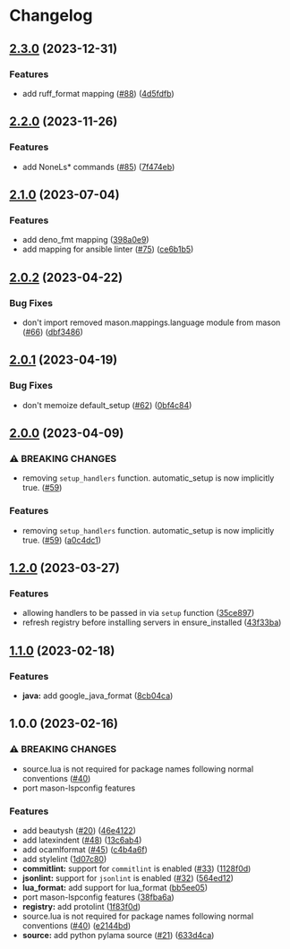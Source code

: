 # Changelog

## [2.3.0](https://github.com/jay-babu/mason-null-ls.nvim/compare/v2.2.0...v2.3.0) (2023-12-31)


### Features

* add ruff_format mapping ([#88](https://github.com/jay-babu/mason-null-ls.nvim/issues/88)) ([4d5fdfb](https://github.com/jay-babu/mason-null-ls.nvim/commit/4d5fdfbb1149263d8cb0cec78a4a002b9ff87a07))

## [2.2.0](https://github.com/jay-babu/mason-null-ls.nvim/compare/v2.1.0...v2.2.0) (2023-11-26)


### Features

* add NoneLs* commands ([#85](https://github.com/jay-babu/mason-null-ls.nvim/issues/85)) ([7f474eb](https://github.com/jay-babu/mason-null-ls.nvim/commit/7f474eb37209faa2273af9d9b9c5655df9286837))

## [2.1.0](https://github.com/jay-babu/mason-null-ls.nvim/compare/v2.0.2...v2.1.0) (2023-07-04)


### Features

* add deno_fmt mapping ([398a0e9](https://github.com/jay-babu/mason-null-ls.nvim/commit/398a0e9a01539f0a3f00ac7a801f6479c6478fb0))
* add mapping for ansible linter ([#75](https://github.com/jay-babu/mason-null-ls.nvim/issues/75)) ([ce6b1b5](https://github.com/jay-babu/mason-null-ls.nvim/commit/ce6b1b55088ac2f6bc3bde2ca9e2977b581e5d33))

## [2.0.2](https://github.com/jay-babu/mason-null-ls.nvim/compare/v2.0.1...v2.0.2) (2023-04-22)


### Bug Fixes

* don't import removed mason.mappings.language module from mason ([#66](https://github.com/jay-babu/mason-null-ls.nvim/issues/66)) ([dbf3486](https://github.com/jay-babu/mason-null-ls.nvim/commit/dbf34867375d9a7250d7c4fb1266895842a76c64))

## [2.0.1](https://github.com/jay-babu/mason-null-ls.nvim/compare/v2.0.0...v2.0.1) (2023-04-19)


### Bug Fixes

* don't memoize default_setup ([#62](https://github.com/jay-babu/mason-null-ls.nvim/issues/62)) ([0bf4c84](https://github.com/jay-babu/mason-null-ls.nvim/commit/0bf4c84f1c37506430c088f089d68c561245d3dc))

## [2.0.0](https://github.com/jay-babu/mason-null-ls.nvim/compare/v1.2.0...v2.0.0) (2023-04-09)


### ⚠ BREAKING CHANGES

* removing `setup_handlers` function. automatic_setup is now implicitly true. ([#59](https://github.com/jay-babu/mason-null-ls.nvim/issues/59))

### Features

* removing `setup_handlers` function. automatic_setup is now implicitly true. ([#59](https://github.com/jay-babu/mason-null-ls.nvim/issues/59)) ([a0c4dc1](https://github.com/jay-babu/mason-null-ls.nvim/commit/a0c4dc10106521e5956f106a5ab6a2541737fde1))

## [1.2.0](https://github.com/jay-babu/mason-null-ls.nvim/compare/v1.1.0...v1.2.0) (2023-03-27)


### Features

* allowing handlers to be passed in via `setup` function ([35ce897](https://github.com/jay-babu/mason-null-ls.nvim/commit/35ce897a8c924b37c0f4ea8789ade6205e347591))
* refresh registry before installing servers in ensure_installed ([43f33ba](https://github.com/jay-babu/mason-null-ls.nvim/commit/43f33ba1ba81fa3864f8683b1157efa099f8c9bc))

## [1.1.0](https://github.com/jay-babu/mason-null-ls.nvim/compare/v1.0.0...v1.1.0) (2023-02-18)


### Features

* **java:** add google_java_format ([8cb04ca](https://github.com/jay-babu/mason-null-ls.nvim/commit/8cb04ca019a1f1e0df86ca56a04bd40fff142dc8))

## 1.0.0 (2023-02-16)


### ⚠ BREAKING CHANGES

* source.lua is not required for package names following normal conventions ([#40](https://github.com/jay-babu/mason-null-ls.nvim/issues/40))
* port mason-lspconfig features

### Features

* add beautysh ([#20](https://github.com/jay-babu/mason-null-ls.nvim/issues/20)) ([46e4122](https://github.com/jay-babu/mason-null-ls.nvim/commit/46e41221dd419eb7f4f3119dec50d861a0a6158f))
* add latexindent ([#48](https://github.com/jay-babu/mason-null-ls.nvim/issues/48)) ([13c6ab4](https://github.com/jay-babu/mason-null-ls.nvim/commit/13c6ab4a4f810cbbb1799a9cf4d4a27fd862d885))
* add ocamlformat ([#45](https://github.com/jay-babu/mason-null-ls.nvim/issues/45)) ([c4b4a6f](https://github.com/jay-babu/mason-null-ls.nvim/commit/c4b4a6fe3cb8d8590b831c22b3475166dc9a894e))
* add stylelint ([1d07c80](https://github.com/jay-babu/mason-null-ls.nvim/commit/1d07c80722f3e2c67b932797c4c7672d8769d587))
* **commitlint:** support for `commitlint` is enabled ([#33](https://github.com/jay-babu/mason-null-ls.nvim/issues/33)) ([1128f0d](https://github.com/jay-babu/mason-null-ls.nvim/commit/1128f0d940cb2e93397d58a7177c866e8ca2f11f))
* **jsonlint:** support for `jsonlint` is enabled ([#32](https://github.com/jay-babu/mason-null-ls.nvim/issues/32)) ([564ed12](https://github.com/jay-babu/mason-null-ls.nvim/commit/564ed1231ee78144ac1bb2da914c4c7791552005))
* **lua_format:** add support for lua_format ([bb5ee05](https://github.com/jay-babu/mason-null-ls.nvim/commit/bb5ee05e1f0ea01a6780e1a99f26b7adba94c83d))
* port mason-lspconfig features ([38fba6a](https://github.com/jay-babu/mason-null-ls.nvim/commit/38fba6aaf51dd7b6f13113d80192b2e9a4130de6))
* **registry:** add protolint ([1f83f0d](https://github.com/jay-babu/mason-null-ls.nvim/commit/1f83f0de996cd011fb20ad3c60fa4517912179f0))
* source.lua is not required for package names following normal conventions ([#40](https://github.com/jay-babu/mason-null-ls.nvim/issues/40)) ([e2144bd](https://github.com/jay-babu/mason-null-ls.nvim/commit/e2144bd62b703c1fa298b9e154296caeef389553))
* **source:** add python pylama source ([#21](https://github.com/jay-babu/mason-null-ls.nvim/issues/21)) ([633d4ca](https://github.com/jay-babu/mason-null-ls.nvim/commit/633d4ca96d11c351768f099327e650f1d6534f9c))
